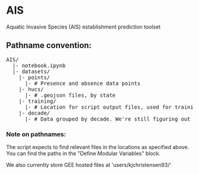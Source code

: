 # AIS
Aquatic Invasive Species (AIS) establishment prediction toolset


## Pathname convention:
<pre>
AIS/
  |- notebook.ipynb
  |- datasets/
    |- points/
      |- # Presence and absence data points
    |- hucs/
      |- # .geojson files, by state
    |- training/
      |- # Location for script output files, used for training ML alg
    |- decade/
      |- # Data grouped by decade. We're still figuring out what this is 
</pre>






### Note on pathnames:
  The script expects to find relevant files in the locations as specified above.
  You can find the paths in the "Define Modular Variables" block.

  We also currently store GEE hosted files at 'users/kjchristensen93/'

